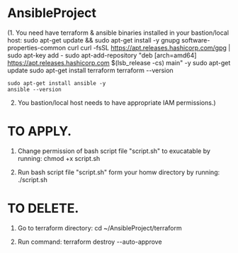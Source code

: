 # AnsibleProject

(1. You need have terraform & ansible binaries installed in your bastion/local host:
    sudo apt-get update && sudo apt-get install -y gnupg software-properties-common curl
    curl -fsSL https://apt.releases.hashicorp.com/gpg | sudo apt-key add -
    sudo apt-add-repository "deb [arch=amd64] https://apt.releases.hashicorp.com $(lsb_release -cs) main" -y
    sudo apt-get update
    sudo apt-get install terraform
    terraform --version

    sudo apt-get install ansible -y
    ansible --version

2. You bastion/local host needs to have appropriate IAM permissions.)

# TO APPLY.

1. Change permission of bash script file "script.sh" to exucatable by running:
    chmod +x script.sh

2. Run bash script file "script.sh" form your homw directory by running:
    ./script.sh

# TO DELETE. 

1. Go to terraform directory:
    cd ~/AnsibleProject/terraform 

2. Run command:
    terraform destroy --auto-approve